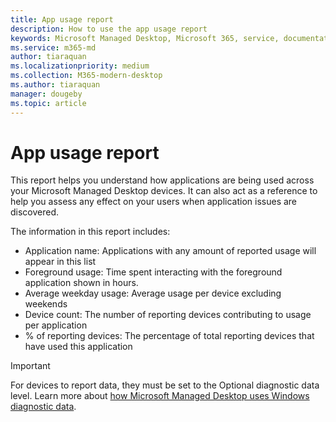 ```yaml
---
title: App usage report
description: How to use the app usage report
keywords: Microsoft Managed Desktop, Microsoft 365, service, documentation
ms.service: m365-md
author: tiaraquan
ms.localizationpriority: medium
ms.collection: M365-modern-desktop
ms.author: tiaraquan
manager: dougeby
ms.topic: article
---
```


# App usage report

This report helps you understand how applications are being used across your Microsoft Managed Desktop devices. It can also act as a reference to help you assess any effect on your users when application issues are discovered. 

The information in this report includes: 

- Application name: Applications with any amount of reported usage will appear in this list 
- Foreground usage: Time spent interacting with the foreground application shown in hours. 
- Average weekday usage: Average usage per device excluding weekends 
- Device count: The number of reporting devices contributing to usage per application 
- % of reporting devices: The percentage of total reporting devices that have used this application  

> [!IMPORTANT]
> For devices to report data, they must be set to the Optional diagnostic data level. Learn more about [how Microsoft Managed Desktop uses Windows diagnostic data](../service-description/privacy-personal-data.md). 